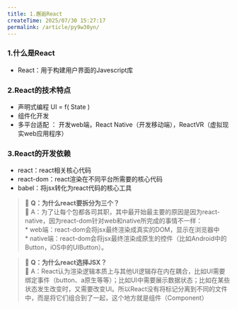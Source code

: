 ```yaml
---
title: 1.邂逅React
createTime: 2025/07/30 15:27:17
permalink: /article/py9w30yn/
---
```


### 1.什么是React
- React：用于构建用户界面的Javescript库

### 2.React的技术特点
- 声明式编程    UI = f( State )
- 组件化开发
- 多平台适配 ： 开发web端，React Native（开发移动端），ReactVR（虚拟现实web应用程序）

### 3.React的开发依赖
- react：react相关核心代码
- react-dom：react渲染在不同平台所需要的核心代码
- babel：将jsx转化为react代码的核心工具

> 💬 **Q：为什么react要拆分为三个？**  
> 🧠 A：为了让每个包都各司其职，其中最开始最主要的原因是因为react-native，因为react-dom针对web和native所完成的事情不一样：  
        * web端：react-dom会将jsx最终渲染成真实的DOM，显示在浏览器中  
        * native端：react-dom会将jsx最终渲染成原生的控件（比如Android中的Button，iOS中的UIButton）。

> 💬 **Q：为什么react选择JSX？**  
> 🧠 A：React认为渲染逻辑本质上与其他UI逻辑存在内在耦合，比如UI需要绑定事件（button、a原生等等）；比如UI中需要展示数据状态；比如在某些状态发生改变时，又需要改变UI。所以React没有将标记分离到不同的文件中，而是将它们组合到了一起，这个地方就是组件（Component）
